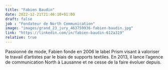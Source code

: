 ```yaml
---
title: "Fabien Baudin"
date: 2022-12-21T21:46:10+01:00
draft: false
job : "Fondateur de North Communication"
image: "images/grand_23_jury_463759936-fabien-baudin.jpg"
link: "https://linkedin.com/in/fabien-baudin-612a319"
relative: true
---
```


Passionné de mode, Fabien fonde en 2006 le label Prism visant à valoriser le travail d’artistes par le biais de supports textiles. En 2013, il lance l’agence de communication North à Lausanne et ne cesse de la faire évoluer depuis.